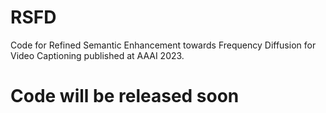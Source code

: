 # RSFD
Code for Refined Semantic Enhancement towards Frequency Diffusion for Video Captioning published at AAAI 2023.

# Code will be released soon
